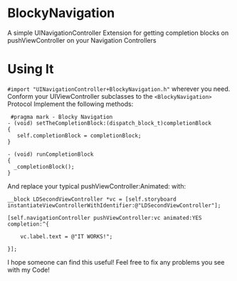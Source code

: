 BlockyNavigation
================

A simple UINavigationController Extension for getting completion blocks on pushViewController on your Navigation Controllers


Using It
========

 `#import "UINavigationController+BlockyNavigation.h"` wherever you need.
 Conform your UIViewController subclasses to the `<BlockyNavigation>` Protocol
 Implement the following methods:


     #pragma mark - Blocky Navigation
    - (void) setTheCompletionBlock:(dispatch_block_t)completionBlock
    {
       self.completionBlock = completionBlock;
    }
    
    - (void) runCompletionBlock
    {
      _completionBlock();
    }
    
 And replace your typical pushViewController:Animated: with:

    __block LDSecondViewController *vc = [self.storyboard instantiateViewControllerWithIdentifier:@"LDSecondViewController"];
    
    [self.navigationController pushViewController:vc animated:YES completion:^{
    
        vc.label.text = @"IT WORKS!";
    
    }];
    
    
I hope someone can find this useful! Feel free to fix any problems you see with my Code!
